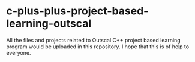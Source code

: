 # c-plus-plus-project-based-learning-outscal
All the files and projects related to Outscal C++ project based learning program would be uploaded in this repository. I hope that this is of help to everyone.
